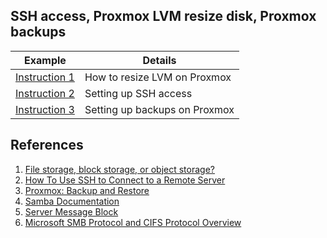 ## SSH access, Proxmox LVM resize disk, Proxmox backups ##

| Example | Details |
|------|-------|
| [Instruction 1](./lvm.md) | How to resize LVM on Proxmox |
| [Instruction 2](./ssh.md) | Setting up SSH access |
| [Instruction 3](./backup.md) | Setting up backups on Proxmox |

## References ##

1. [File storage, block storage, or object storage?](https://www.redhat.com/en/topics/data-storage/file-block-object-storage)
2. [How To Use SSH to Connect to a Remote Server](https://www.digitalocean.com/community/tutorials/how-to-use-ssh-to-connect-to-a-remote-server)
3. [Proxmox: Backup and Restore](https://pve.proxmox.com/wiki/Backup_and_Restore)
4. [Samba Documentation](https://www.samba.org/samba/docs/current/man-html/smbd.8.html)
5. [Server Message Block](https://en.wikipedia.org/wiki/Server_Message_Block)
6. [Microsoft SMB Protocol and CIFS Protocol Overview](https://docs.microsoft.com/en-us/windows/win32/fileio/microsoft-smb-protocol-and-cifs-protocol-overview)